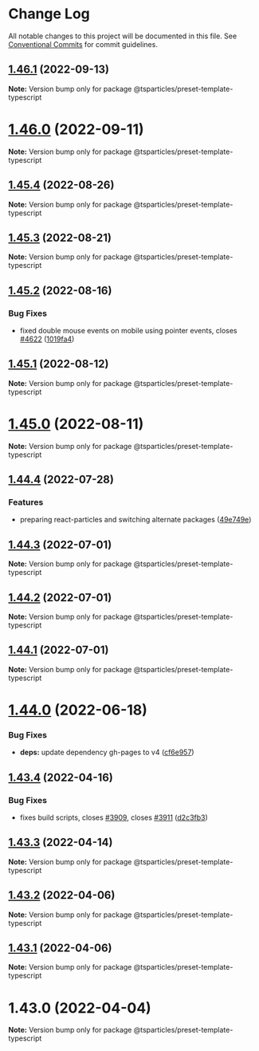 # Change Log

All notable changes to this project will be documented in this file.
See [Conventional Commits](https://conventionalcommits.org) for commit guidelines.

## [1.46.1](https://github.com/tsparticles/preset-template/compare/@tsparticles/preset-template-typescript@1.46.0...@tsparticles/preset-template-typescript@1.46.1) (2022-09-13)

**Note:** Version bump only for package @tsparticles/preset-template-typescript





# [1.46.0](https://github.com/tsparticles/preset-template/compare/@tsparticles/preset-template-typescript@1.45.4...@tsparticles/preset-template-typescript@1.46.0) (2022-09-11)

**Note:** Version bump only for package @tsparticles/preset-template-typescript





## [1.45.4](https://github.com/tsparticles/preset-template/compare/@tsparticles/preset-template-typescript@1.45.2...@tsparticles/preset-template-typescript@1.45.4) (2022-08-26)

**Note:** Version bump only for package @tsparticles/preset-template-typescript





## [1.45.3](https://github.com/tsparticles/preset-template/compare/@tsparticles/preset-template-typescript@1.45.2...@tsparticles/preset-template-typescript@1.45.3) (2022-08-21)

**Note:** Version bump only for package @tsparticles/preset-template-typescript





## [1.45.2](https://github.com/tsparticles/preset-template/compare/@tsparticles/preset-template-typescript@1.45.1...@tsparticles/preset-template-typescript@1.45.2) (2022-08-16)


### Bug Fixes

* fixed double mouse events on mobile using pointer events, closes [#4622](https://github.com/tsparticles/preset-template/issues/4622) ([1019fa4](https://github.com/tsparticles/preset-template/commit/1019fa431f8a43cbd45d6adeb5adf94433e6e04b))





## [1.45.1](https://github.com/tsparticles/preset-template/compare/@tsparticles/preset-template-typescript@1.45.0...@tsparticles/preset-template-typescript@1.45.1) (2022-08-12)

**Note:** Version bump only for package @tsparticles/preset-template-typescript





# [1.45.0](https://github.com/tsparticles/preset-template/compare/@tsparticles/preset-template-typescript@1.44.4...@tsparticles/preset-template-typescript@1.45.0) (2022-08-11)

**Note:** Version bump only for package @tsparticles/preset-template-typescript





## [1.44.4](https://github.com/tsparticles/preset-template/compare/@tsparticles/preset-template-typescript@1.44.3...@tsparticles/preset-template-typescript@1.44.4) (2022-07-28)


### Features

* preparing react-particles and switching alternate packages ([49e749e](https://github.com/tsparticles/preset-template/commit/49e749e90e076f0cb22eefe0f3399102f5b9fb35))





## [1.44.3](https://github.com/tsparticles/preset-template/compare/@tsparticles/preset-template-typescript@1.44.2...@tsparticles/preset-template-typescript@1.44.3) (2022-07-01)

**Note:** Version bump only for package @tsparticles/preset-template-typescript





## [1.44.2](https://github.com/tsparticles/preset-template/compare/@tsparticles/preset-template-typescript@1.44.1...@tsparticles/preset-template-typescript@1.44.2) (2022-07-01)

**Note:** Version bump only for package @tsparticles/preset-template-typescript





## [1.44.1](https://github.com/tsparticles/preset-template/compare/@tsparticles/preset-template-typescript@1.44.0...@tsparticles/preset-template-typescript@1.44.1) (2022-07-01)

**Note:** Version bump only for package @tsparticles/preset-template-typescript





# [1.44.0](https://github.com/tsparticles/preset-template/compare/@tsparticles/preset-template-typescript@1.43.4...@tsparticles/preset-template-typescript@1.44.0) (2022-06-18)


### Bug Fixes

* **deps:** update dependency gh-pages to v4 ([cf6e957](https://github.com/tsparticles/preset-template/commit/cf6e9577132afcec26410f7321fcf5ffcfb05930))





## [1.43.4](https://github.com/tsparticles/preset-template/compare/@tsparticles/preset-template-typescript@1.43.3...@tsparticles/preset-template-typescript@1.43.4) (2022-04-16)


### Bug Fixes

* fixes build scripts, closes [#3909](https://github.com/tsparticles/preset-template/issues/3909), closes [#3911](https://github.com/tsparticles/preset-template/issues/3911) ([d2c3fb3](https://github.com/tsparticles/preset-template/commit/d2c3fb33ff9c9d529f2609f89c63cb6e1e61ecda))





## [1.43.3](https://github.com/tsparticles/preset-template/compare/@tsparticles/preset-template-typescript@1.43.2...@tsparticles/preset-template-typescript@1.43.3) (2022-04-14)

**Note:** Version bump only for package @tsparticles/preset-template-typescript





## [1.43.2](https://github.com/tsparticles/preset-template/compare/@tsparticles/preset-template-typescript@1.43.1...@tsparticles/preset-template-typescript@1.43.2) (2022-04-06)

**Note:** Version bump only for package @tsparticles/preset-template-typescript





## [1.43.1](https://github.com/tsparticles/preset-template/compare/@tsparticles/preset-template-typescript@1.43.0...@tsparticles/preset-template-typescript@1.43.1) (2022-04-06)

**Note:** Version bump only for package @tsparticles/preset-template-typescript





# 1.43.0 (2022-04-04)

**Note:** Version bump only for package @tsparticles/preset-template-typescript
